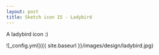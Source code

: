 ```yaml
---
layout: post
title: Sketch icon 15 - Ladybird
---
```


A ladybird icon :)

![_config.yml]({{ site.baseurl }}/images/design/ladybird.jpg)